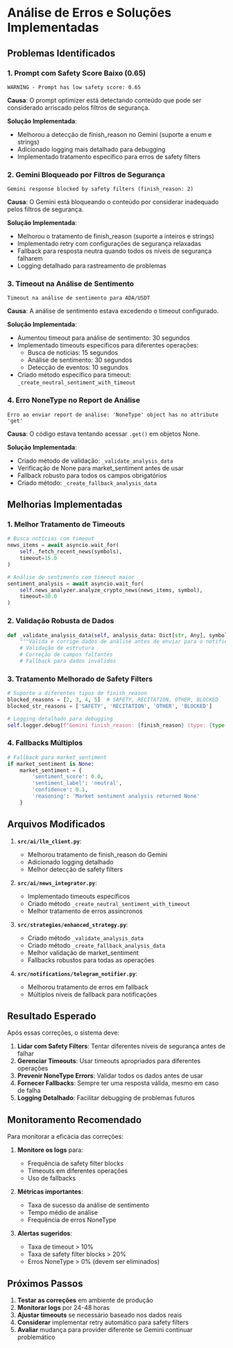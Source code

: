 # Análise de Erros e Soluções Implementadas

## Problemas Identificados

### 1. **Prompt com Safety Score Baixo (0.65)**
```
WARNING - Prompt has low safety score: 0.65
```

**Causa**: O prompt optimizer está detectando conteúdo que pode ser considerado arriscado pelos filtros de segurança.

**Solução Implementada**:
- Melhorou a detecção de finish_reason no Gemini (suporte a enum e strings)
- Adicionado logging mais detalhado para debugging
- Implementado tratamento específico para erros de safety filters

### 2. **Gemini Bloqueado por Filtros de Segurança**
```
Gemini response blocked by safety filters (finish_reason: 2)
```

**Causa**: O Gemini está bloqueando o conteúdo por considerar inadequado pelos filtros de segurança.

**Solução Implementada**:
- Melhorou o tratamento de finish_reason (suporte a inteiros e strings)
- Implementado retry com configurações de segurança relaxadas
- Fallback para resposta neutra quando todos os níveis de segurança falharem
- Logging detalhado para rastreamento de problemas

### 3. **Timeout na Análise de Sentimento**
```
Timeout na análise de sentimento para ADA/USDT
```

**Causa**: A análise de sentimento estava excedendo o timeout configurado.

**Solução Implementada**:
- Aumentou timeout para análise de sentimento: 30 segundos
- Implementado timeouts específicos para diferentes operações:
  - Busca de notícias: 15 segundos
  - Análise de sentimento: 30 segundos
  - Detecção de eventos: 10 segundos
- Criado método específico para timeout: `_create_neutral_sentiment_with_timeout`

### 4. **Erro NoneType no Report de Análise**
```
Erro ao enviar report de análise: 'NoneType' object has no attribute 'get'
```

**Causa**: O código estava tentando acessar `.get()` em objetos None.

**Solução Implementada**:
- Criado método de validação: `_validate_analysis_data`
- Verificação de None para market_sentiment antes de usar
- Fallback robusto para todos os campos obrigatórios
- Criado método: `_create_fallback_analysis_data`

## Melhorias Implementadas

### 1. **Melhor Tratamento de Timeouts**
```python
# Busca notícias com timeout
news_items = await asyncio.wait_for(
    self._fetch_recent_news(symbols),
    timeout=15.0
)

# Análise de sentimento com timeout maior
sentiment_analysis = await asyncio.wait_for(
    self.news_analyzer.analyze_crypto_news(news_items, symbol),
    timeout=30.0
)
```

### 2. **Validação Robusta de Dados**
```python
def _validate_analysis_data(self, analysis_data: Dict[str, Any], symbol: str) -> Dict[str, Any]:
    """Valida e corrige dados de análise antes de enviar para o notifier"""
    # Validação de estrutura
    # Correção de campos faltantes
    # Fallback para dados inválidos
```

### 3. **Tratamento Melhorado de Safety Filters**
```python
# Suporte a diferentes tipos de finish_reason
blocked_reasons = [2, 3, 4, 5]  # SAFETY, RECITATION, OTHER, BLOCKED
blocked_str_reasons = ['SAFETY', 'RECITATION', 'OTHER', 'BLOCKED']

# Logging detalhado para debugging
self.logger.debug(f"Gemini finish_reason: {finish_reason} (type: {type(finish_reason)})")
```

### 4. **Fallbacks Múltiplos**
```python
# Fallback para market_sentiment
if market_sentiment is None:
    market_sentiment = {
        'sentiment_score': 0.0,
        'sentiment_label': 'neutral',
        'confidence': 0.1,
        'reasoning': 'Market sentiment analysis returned None'
    }
```

## Arquivos Modificados

1. **`src/ai/llm_client.py`**:
   - Melhorou tratamento de finish_reason do Gemini
   - Adicionado logging detalhado
   - Melhor detecção de safety filters

2. **`src/ai/news_integrator.py`**:
   - Implementado timeouts específicos
   - Criado método `_create_neutral_sentiment_with_timeout`
   - Melhor tratamento de erros assíncronos

3. **`src/strategies/enhanced_strategy.py`**:
   - Criado método `_validate_analysis_data`
   - Criado método `_create_fallback_analysis_data`
   - Melhor validação de market_sentiment
   - Fallbacks robustos para todas as operações

4. **`src/notifications/telegram_notifier.py`**:
   - Melhorou tratamento de erros em fallback
   - Múltiplos níveis de fallback para notificações

## Resultado Esperado

Após essas correções, o sistema deve:

1. **Lidar com Safety Filters**: Tentar diferentes níveis de segurança antes de falhar
2. **Gerenciar Timeouts**: Usar timeouts apropriados para diferentes operações
3. **Prevenir NoneType Errors**: Validar todos os dados antes de usar
4. **Fornecer Fallbacks**: Sempre ter uma resposta válida, mesmo em caso de falha
5. **Logging Detalhado**: Facilitar debugging de problemas futuros

## Monitoramento Recomendado

Para monitorar a eficácia das correções:

1. **Monitore os logs** para:
   - Frequência de safety filter blocks
   - Timeouts em diferentes operações
   - Uso de fallbacks

2. **Métricas importantes**:
   - Taxa de sucesso da análise de sentimento
   - Tempo médio de análise
   - Frequência de erros NoneType

3. **Alertas sugeridos**:
   - Taxa de timeout > 10%
   - Taxa de safety filter blocks > 20%
   - Erros NoneType > 0% (devem ser eliminados)

## Próximos Passos

1. **Testar as correções** em ambiente de produção
2. **Monitorar logs** por 24-48 horas
3. **Ajustar timeouts** se necessário baseado nos dados reais
4. **Considerar** implementar retry automático para safety filters
5. **Avaliar** mudança para provider diferente se Gemini continuar problemático

